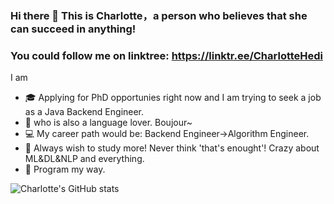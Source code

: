 ### Hi there 👋 This is Charlotte，a person who believes that she can succeed in anything!

### You could follow me on linktree: https://linktr.ee/CharlotteHedi
I am
- 🎓 Applying for PhD opportunies right now and I am trying to seek a job as a Java Backend Engineer.
- 🔖 who is also a language lover. Boujour~ 
- 💻 My career path would be: Backend Engineer->Algorithm Engineer.
- 🏹 Always wish to study more! Never think 'that's enought'! Crazy about ML&DL&NLP and everything.
- 💎 Program my way.

![Charlotte's GitHub stats](https://github-readme-stats.vercel.app/api?username=charlottediamond&theme=ambient_gradient&show_icons=true)

<!--
**CharlotteDiamond/charlottediamond** is a ✨ _special_ ✨ repository because its `README.md` (this file) appears on your GitHub profile.

Here are some ideas to get you started:

- 🔭 I’m currently working on ...
- 🌱 I’m currently learning ...
- 👯 I’m looking to collaborate on ...
- 🤔 I’m looking for help with ...
- 💬 Ask me about ...
- 📫 How to reach me: ...
- 😄 Pronouns: ...
- ⚡ Fun fact: ...
-->
